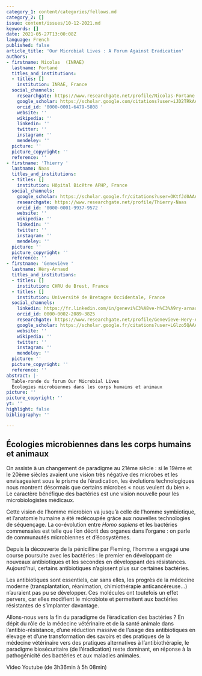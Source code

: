 ```yaml
---
category_1: content/categories/fellows.md
category_2: []
issue: content/issues/10-12-2021.md
keywords: []
date: 2021-05-27T13:00:08Z
language: French
published: false
article_title: 'Our Microbial Lives : A Forum Against Eradication'
authors:
- firstname: Nicolas  (INRAE)
  lastname: Fortané
  titles_and_institutions:
  - titles: []
    institution: INRAE, France
  social_channels:
    researchgate: https://www.researchgate.net/profile/Nicolas-Fortane
    google_scholar: https://scholar.google.com/citations?user=iJD2TRkAAAAJ&hl=fr
    orcid_id: '0000-0001-6479-5808 '
    website: ''
    wikipedia: ''
    linkedin: ''
    twitter: ''
    instagram: ''
    mendeley: ''
  picture: ''
  picture_copyright: ''
  reference: ''
- firstname: 'Thierry '
  lastname: Naas
  titles_and_institutions:
  - titles: []
    institution: Hôpital Bicêtre APHP, France
  social_channels:
    google_scholar: https://scholar.google.fr/citations?user=OKtfJd0AAAAJ&hl=fr
    researchgate: https://www.researchgate.net/profile/Thierry-Naas
    orcid_id: '0000-0001-9937-9572 '
    website: ''
    wikipedia: ''
    linkedin: ''
    twitter: ''
    instagram: ''
    mendeley: ''
  picture: ''
  picture_copyright: ''
  reference: ''
- firstname: 'Geneviève '
  lastname: Héry-Arnaud
  titles_and_institutions:
  - titles: []
    institution: CHRU de Brest, France
  - titles: []
    institution: Université de Bretagne Occidentale, France
  social_channels:
    linkedin: https://fr.linkedin.com/in/genevi%C3%A8ve-h%C3%A9ry-arnaud-aa695314a
    orcid_id: 0000-0002-2089-3825
    researchgate: https://www.researchgate.net/profile/Genevieve-Hery-Arnaud
    google_scholar: https://scholar.google.fr/citations?user=LGlzo5QAAAAJ&hl=fr
    website: ''
    wikipedia: ''
    twitter: ''
    instagram: ''
    mendeley: ''
  picture: ''
  picture_copyright: ''
  reference: ''
abstract: |-
  Table-ronde du forum Our Microbial Lives
  Écologies microbiennes dans les corps humains et animaux
picture: ''
picture_copyright: ''
yt: ''
highlight: false
bibliography: ''

---
```

## Écologies microbiennes dans les corps humains et animaux

On assiste à un changement de paradigme au 21ème siècle : si le 19ème et le 20ème siècles avaient une vision très négative des microbes et les envisageaient sous le prisme de l’éradication, les évolutions technologiques nous montrent désormais que certains microbes « nous veulent du bien ». Le caractère bénéfique des bactéries est une vision nouvelle pour les microbiologistes médicaux.

Cette vision de l’homme microbien va jusqu’à celle de l’homme symbiotique, et l’anatomie humaine a été redécoupée grâce aux nouvelles technologies de séquençage. La co-évolution entre _Homo sapiens_ et les bactéries commensales est telle que l’on décrit des organes dans l’organe : on parle de communautés microbiennes et d’écosystèmes.

Depuis la découverte de la pénicilline par Fleming, l’homme a engagé une course poursuite avec les bactéries : le premier en développant de nouveaux antibiotiques et les secondes en développant des résistances. Aujourd'hui, certains antibiotiques n’agissent plus sur certaines bactéries.

Les antibiotiques sont essentiels, car sans elles, les progrès de la médecine moderne (transplantation, réanimation, chimiothérapie anticancéreuse…) n’auraient pas pu se développer. Ces molécules ont toutefois un effet pervers, car elles modifient le microbiote et permettent aux bactéries résistantes de s’implanter davantage.

Allons-nous vers la fin du paradigme de l’éradication des bactéries ? En dépit du rôle de la médecine vétérinaire et de la santé animale dans l’antibio-résistance, d’une réduction massive de l’usage des antibiotiques en élevage et d’une transformation des savoirs et des pratiques de la médecine vétérinaire vers des pratiques alternatives à l’antibiothérapie, le paradigme biosécuritaire (de l’éradication) reste dominant, en réponse à la pathogénicité des bactéries et aux maladies animales.

Video Youtube (de 3h36min à 5h 08min)